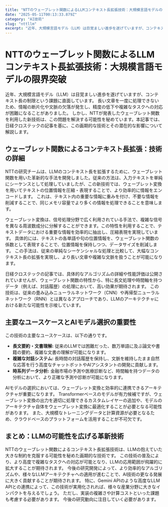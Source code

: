 ```yaml
---
title: "NTTのウェーブレット関数によるLLMコンテキスト長拡張技術：大規模言語モデルの限界突破"
date: "2025-05-11T00:13:33.879Z"
category: "AI技術"
slug: "nttllm"
excerpt: "近年、大規模言語モデル（LLM）は目覚ましい進歩を遂げていますが、コンテキスト長の制限という課題に直面しています。  長い文章を一度に処理できないため、情報の断片化や文脈の欠落が発生し、精度の低下や複雑なタスクへの対応が困難になることがありました。  しかし、NTTが発表したウェーブレット関数を利用..."
---
```


# NTTのウェーブレット関数によるLLMコンテキスト長拡張技術：大規模言語モデルの限界突破

近年、大規模言語モデル（LLM）は目覚ましい進歩を遂げていますが、コンテキスト長の制限という課題に直面しています。  長い文章を一度に処理できないため、情報の断片化や文脈の欠落が発生し、精度の低下や複雑なタスクへの対応が困難になることがありました。  しかし、NTTが発表したウェーブレット関数を利用した新技術は、この問題を解決する可能性を秘めています。本記事では、日経クロステックの記事を基に、この画期的な技術とその潜在的な影響について解説します。


## ウェーブレット関数によるコンテキスト長拡張：技術の詳細

NTTの研究チームは、LLMのコンテキスト長を拡張するために、ウェーブレット関数を用いた革新的な手法を開発しました。従来の方法は、入力テキストを単純にシーケンスとして処理していましたが、この新技術では、ウェーブレット変換を用いてテキストの位置情報を圧縮・表現することで、より効率的に情報をエンコードします。  これは、テキスト内の重要な情報に重みを付け、不要な情報を削減することで、同じメモリ容量でより多くの情報を処理できることを意味します。

ウェーブレット変換は、信号処理分野で広く利用されている手法で、複雑な信号を異なる周波数成分に分解することができます。この特性を利用することで、テキストデータにおける重要な情報を効率的に抽出し、圧縮表現を実現しています。  具体的には、テキストの各単語や句の位置情報を、ウェーブレット関数の係数として表現することで、位置情報を保持しつつ、データサイズを削減します。  この手法は、従来の単純なシーケンシャルな処理と比較して、大幅なコンテキスト長の拡張を実現し、より長い文章や複雑な文脈を扱うことが可能になります。

日経クロステックの記事では、具体的なアルゴリズムの詳細や性能評価は公開されていませんが、ウェーブレット関数の特性から、特に長文処理や時間軸を持つデータ（例えば、対話履歴）の処理において、高い効果が期待されます。  この技術は、従来の畳み込みニューラルネットワーク（CNN）や再帰型ニューラルネットワーク（RNN）とは異なるアプローチであり、LLMのアーキテクチャにおける新たな可能性を示唆しています。


## 主要なユースケースとAIモデル選択の重要性

この技術の主要なユースケースは、以下の通りです。

* **長文要約・文書理解:**  従来のLLMでは困難だった、数万単語に及ぶ論文や書籍の要約、複雑な文書の理解が可能になります。
* **複雑な対話システム:**  長時間の対話履歴を保持し、文脈を維持したまま自然な応答を行う高度なチャットボットやAIアシスタントの開発に貢献します。
* **時系列データ分析:**  金融市場の予測や医療診断など、時間軸を持つデータの分析において、より正確な予測や診断が可能になります。

AIモデルの選択においては、ウェーブレット変換と効率的に連携できるアーキテクチャが重要になります。  Transformerベースのモデルが有力候補ですが、ウェーブレット変換の出力を適切に処理できるカスタムレイヤーの追加や、モデルのアーキテクチャ自体をウェーブレット変換に最適化することが必要となる可能性があります。  また、大規模なトレーニングデータと計算資源が必要となるため、クラウドベースのプラットフォームを活用することが不可欠です。


## まとめ：LLMの可能性を広げる革新技術

NTTのウェーブレット関数によるコンテキスト長拡張技術は、LLMの抱えていた大きな制約を克服する可能性を秘めた画期的な技術です。  この技術の普及により、より高度で複雑なタスクへの対応が可能となり、LLMの応用範囲が飛躍的に拡大することが期待されます。 今後の研究開発によって、より効率的なアルゴリズムや、様々なLLMアーキテクチャへの適用が進むことで、AI技術の更なる発展に大きく貢献することが期待されます。  特に、Gemini APIのような高度なLLM APIとの連携によって、この技術が実用化されれば、様々な産業分野に大きなインパクトを与えるでしょう。  ただし、実装の複雑さや計算コストといった課題も考慮する必要があります。  今後の研究動向に注目していく必要があります。
